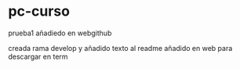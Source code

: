 # pc-curso

prueba1 añadiedo en webgithub

creada rama develop y añadido texto al readme
añadido en web para descargar en term
